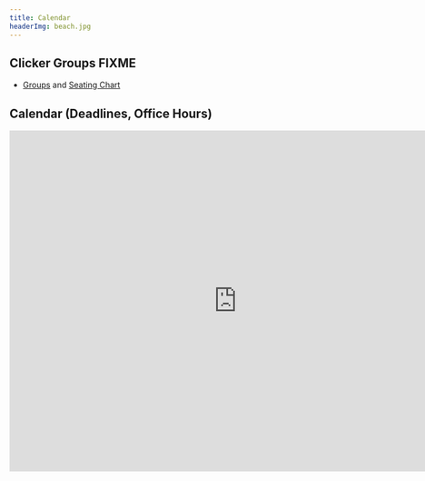 ```yaml
---
title: Calendar 
headerImg: beach.jpg
---
```


## Clicker Groups FIXME 

- [Groups](static/groups.txt) and [Seating Chart](static/groups.pdf)


## Calendar (Deadlines, Office Hours)

<iframe src="https://www.google.com/calendar/embed?src=eng.ucsd.edu_3oebo9qt3ui1p0ucak7jq8icls%40group.calendar.google.com" style="border: 0" width="800" height="600" frameborder="0" scrolling="no"></iframe>



